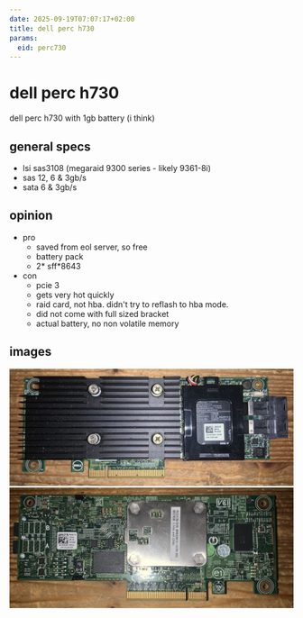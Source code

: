 ```yaml
---
date: 2025-09-19T07:07:17+02:00
title: dell perc h730
params:
  eid: perc730
---
```

# dell perc h730

dell perc h730 with 1gb battery (i think)

## general specs
* lsi sas3108 (megaraid 9300 series - likely 9361-8i)
* sas 12, 6 & 3gb/s
* sata 6 & 3gb/s

## opinion

* pro
  * saved from eol server, so free
  * battery pack
  * 2* sff*8643
* con
  * pcie 3
  * gets very hot quickly
  * raid card, not hba. didn't try to reflash to hba mode.
  * did not come with full sized bracket
  * actual battery, no non volatile memory

## images
![front](h730f.jpg)
![back](h730b.jpg)
